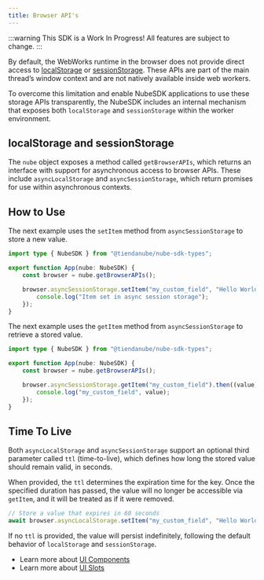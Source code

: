 ```yaml
---
title: Browser API's
---
```


:::warning
This SDK is a Work In Progress! All features are subject to change.
:::

By default, the WebWorks runtime in the browser does not provide direct access to [localStorage](https://developer.mozilla.org/en-US/docs/Web/API/Window/localStorage) or [sessionStorage](https://developer.mozilla.org/en-US/docs/Web/API/Window/sessionStorage). These APIs are part of the main thread’s window context and are not natively available inside web workers.

To overcome this limitation and enable NubeSDK applications to use these storage APIs transparently, the NubeSDK includes an internal mechanism that exposes both `localStorage` and `sessionStorage` within the worker environment.

## localStorage and sessionStorage

The `nube` object exposes a method called `getBrowserAPIs`, which returns an interface with support for asynchronous access to browser APIs. These include `asyncLocalStorage` and `asyncSessionStorage`, which return promises for use within asynchronous contexts.

## How to Use

The next example uses the `setItem` method from `asyncSessionStorage` to store a new value.

```typescript title="main.ts"
import type { NubeSDK } from "@tiendanube/nube-sdk-types";

export function App(nube: NubeSDK) {
	const browser = nube.getBrowserAPIs();

	browser.asyncSessionStorage.setItem("my_custom_field", "Hello World!").then(() => {
		console.log("Item set in async session storage");
	});
}
```

The next example uses the `getItem` method from `asyncSessionStorage` to retrieve a stored value.

```typescript title="main.ts"
import type { NubeSDK } from "@tiendanube/nube-sdk-types";

export function App(nube: NubeSDK) {
	const browser = nube.getBrowserAPIs();

	browser.asyncSessionStorage.getItem("my_custom_field").then((value) => {
		console.log("my_custom_field", value);
	});
}
```

## Time To Live

Both `asyncLocalStorage` and `asyncSessionStorage` support an optional third parameter called `ttl` (time-to-live), which defines how long the stored value should remain valid, in seconds.

When provided, the `ttl` determines the expiration time for the key. Once the specified duration has passed, the value will no longer be accessible via `getItem`, and it will be treated as if it were removed.


```typescript title="main.ts"
// Store a value that expires in 60 seconds
await browser.asyncLocalStorage.setItem("my_custom_field", "Hello World!", 60);
```

If no `ttl` is provided, the value will persist indefinitely, following the default behavior of `localStorage` and `sessionStorage`.

- Learn more about [UI Components](./ui-components)
- Learn more about [UI Slots](./ui-slots)
